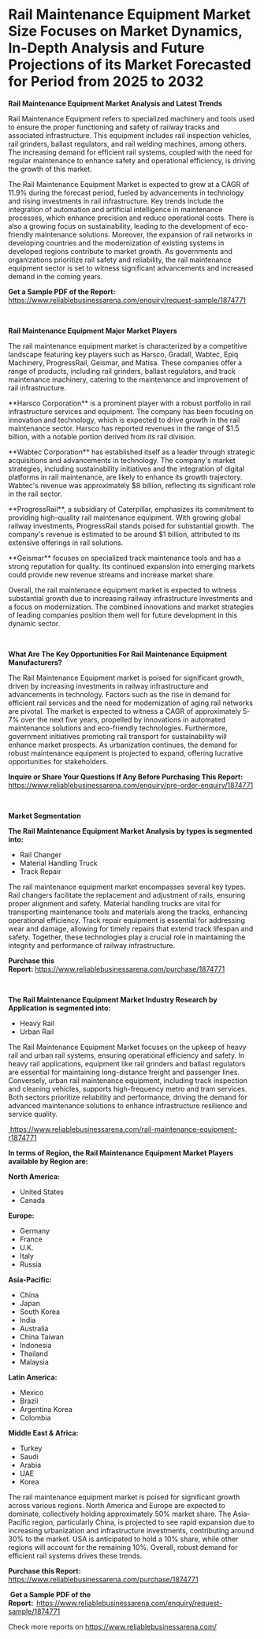 <p><h1>Rail Maintenance Equipment Market Size Focuses on Market Dynamics, In-Depth Analysis and Future Projections of its Market Forecasted for Period from 2025 to 2032</h1></p><p><strong>Rail Maintenance Equipment Market Analysis and Latest Trends</strong></p>
<p><p>Rail Maintenance Equipment refers to specialized machinery and tools used to ensure the proper functioning and safety of railway tracks and associated infrastructure. This equipment includes rail inspection vehicles, rail grinders, ballast regulators, and rail welding machines, among others. The increasing demand for efficient rail systems, coupled with the need for regular maintenance to enhance safety and operational efficiency, is driving the growth of this market.</p><p>The Rail Maintenance Equipment Market is expected to grow at a CAGR of 11.9% during the forecast period, fueled by advancements in technology and rising investments in rail infrastructure. Key trends include the integration of automation and artificial intelligence in maintenance processes, which enhance precision and reduce operational costs. There is also a growing focus on sustainability, leading to the development of eco-friendly maintenance solutions. Moreover, the expansion of rail networks in developing countries and the modernization of existing systems in developed regions contribute to market growth. As governments and organizations prioritize rail safety and reliability, the rail maintenance equipment sector is set to witness significant advancements and increased demand in the coming years.</p></p>
<p><strong>Get a Sample PDF of the Report:&nbsp;</strong> <a href="https://www.reliablebusinessarena.com/enquiry/request-sample/1874771?utm_campaign=3292&utm_medium=2&utm_source=Github&utm_content=ia&utm_term=11042025&utm_id=rail-maintenance-equipment">https://www.reliablebusinessarena.com/enquiry/request-sample/1874771</a></p>
<p>&nbsp;</p>
<p><strong>Rail Maintenance Equipment Major Market Players</strong></p>
<p><p>The rail maintenance equipment market is characterized by a competitive landscape featuring key players such as Harsco, Gradall, Wabtec, Epiq Machinery, ProgressRail, Geismar, and Matisa. These companies offer a range of products, including rail grinders, ballast regulators, and track maintenance machinery, catering to the maintenance and improvement of rail infrastructure.</p><p>**Harsco Corporation** is a prominent player with a robust portfolio in rail infrastructure services and equipment. The company has been focusing on innovation and technology, which is expected to drive growth in the rail maintenance sector. Harsco has reported revenues in the range of $1.5 billion, with a notable portion derived from its rail division.</p><p>**Wabtec Corporation** has established itself as a leader through strategic acquisitions and advancements in technology. The company's market strategies, including sustainability initiatives and the integration of digital platforms in rail maintenance, are likely to enhance its growth trajectory. Wabtec's revenue was approximately $8 billion, reflecting its significant role in the rail sector.</p><p>**ProgressRail**, a subsidiary of Caterpillar, emphasizes its commitment to providing high-quality rail maintenance equipment. With growing global railway investments, ProgressRail stands poised for substantial growth. The company's revenue is estimated to be around $1 billion, attributed to its extensive offerings in rail solutions.</p><p>**Geismar** focuses on specialized track maintenance tools and has a strong reputation for quality. Its continued expansion into emerging markets could provide new revenue streams and increase market share.</p><p>Overall, the rail maintenance equipment market is expected to witness substantial growth due to increasing railway infrastructure investments and a focus on modernization. The combined innovations and market strategies of leading companies position them well for future development in this dynamic sector.</p></p>
<p>&nbsp;</p>
<p><strong>What Are The Key Opportunities For Rail Maintenance Equipment Manufacturers?</strong></p>
<p><p>The Rail Maintenance Equipment market is poised for significant growth, driven by increasing investments in railway infrastructure and advancements in technology. Factors such as the rise in demand for efficient rail services and the need for modernization of aging rail networks are pivotal. The market is expected to witness a CAGR of approximately 5-7% over the next five years, propelled by innovations in automated maintenance solutions and eco-friendly technologies. Furthermore, government initiatives promoting rail transport for sustainability will enhance market prospects. As urbanization continues, the demand for robust maintenance equipment is projected to expand, offering lucrative opportunities for stakeholders.</p></p>
<p><strong>Inquire or Share Your Questions If Any Before Purchasing This Report:</strong> <a href="https://www.reliablebusinessarena.com/enquiry/pre-order-enquiry/1874771?utm_campaign=3292&utm_medium=2&utm_source=Github&utm_content=ia&utm_term=11042025&utm_id=rail-maintenance-equipment">https://www.reliablebusinessarena.com/enquiry/pre-order-enquiry/1874771</a></p>
<p>&nbsp;</p>
<p><strong>Market Segmentation</strong></p>
<p><strong>The Rail Maintenance Equipment Market Analysis by types is segmented into:</strong></p>
<p><ul><li>Rail Changer</li><li>Material Handling Truck</li><li>Track Repair</li></ul></p>
<p><p>The rail maintenance equipment market encompasses several key types. Rail changers facilitate the replacement and adjustment of rails, ensuring proper alignment and safety. Material handling trucks are vital for transporting maintenance tools and materials along the tracks, enhancing operational efficiency. Track repair equipment is essential for addressing wear and damage, allowing for timely repairs that extend track lifespan and safety. Together, these technologies play a crucial role in maintaining the integrity and performance of railway infrastructure.</p></p>
<p><strong>Purchase this Report:&nbsp;</strong><a href="https://www.reliablebusinessarena.com/purchase/1874771?utm_campaign=3292&utm_medium=2&utm_source=Github&utm_content=ia&utm_term=11042025&utm_id=rail-maintenance-equipment">https://www.reliablebusinessarena.com/purchase/1874771</a></p>
<p>&nbsp;</p>
<p><strong>The Rail Maintenance Equipment Market Industry Research by Application is segmented into:</strong></p>
<p><ul><li>Heavy Rail</li><li>Urban Rail</li></ul></p>
<p><p>The Rail Maintenance Equipment Market focuses on the upkeep of heavy rail and urban rail systems, ensuring operational efficiency and safety. In heavy rail applications, equipment like rail grinders and ballast regulators are essential for maintaining long-distance freight and passenger lines. Conversely, urban rail maintenance equipment, including track inspection and cleaning vehicles, supports high-frequency metro and tram services. Both sectors prioritize reliability and performance, driving the demand for advanced maintenance solutions to enhance infrastructure resilience and service quality.</p></p>
<p><a href="https://www.reliablebusinessarena.com/rail-maintenance-equipment-r1874771?utm_campaign=3292&utm_medium=2&utm_source=Github&utm_content=ia&utm_term=11042025&utm_id=rail-maintenance-equipment">&nbsp;https://www.reliablebusinessarena.com/rail-maintenance-equipment-r1874771</a></p>
<p><strong>In terms of Region, the Rail Maintenance Equipment Market Players available by Region are:</strong></p>
<p>
    <p> <strong> North America: </strong>
        <ul>
            <li>United States</li>
            <li>Canada</li>
        </ul>
        </p> 
    <p> <strong> Europe: </strong>
        <ul>
            <li>Germany</li>
            <li>France</li>
            <li>U.K.</li>
            <li>Italy</li>
            <li>Russia</li>
        </ul>
        </p> 
    <p> <strong> Asia-Pacific: </strong>
        <ul>
            <li>China</li>
            <li>Japan</li>
            <li>South Korea</li>
            <li>India</li>
            <li>Australia</li>
            <li>China Taiwan</li>
            <li>Indonesia</li>
            <li>Thailand</li>
            <li>Malaysia</li>
        </ul>
        </p> 
    <p> <strong> Latin America: </strong>
        <ul>
            <li>Mexico</li>
            <li>Brazil</li>
            <li>Argentina Korea</li>
            <li>Colombia</li>
        </ul>
        </p> 
    <p> <strong> Middle East & Africa: </strong>
        <ul>
            <li>Turkey</li>
            <li>Saudi</li>
            <li>Arabia</li>
            <li>UAE</li>
            <li>Korea</li>
        </ul>
    </p>
    </p>
<p><p>The rail maintenance equipment market is poised for significant growth across various regions. North America and Europe are expected to dominate, collectively holding approximately 50% market share. The Asia-Pacific region, particularly China, is projected to see rapid expansion due to increasing urbanization and infrastructure investments, contributing around 30% to the market. USA is anticipated to hold a 10% share, while other regions will account for the remaining 10%. Overall, robust demand for efficient rail systems drives these trends.</p></p>
<p><strong>Purchase this Report: </strong><a href="https://www.reliablebusinessarena.com/purchase/1874771?utm_campaign=3292&utm_medium=2&utm_source=Github&utm_content=ia&utm_term=11042025&utm_id=rail-maintenance-equipment">https://www.reliablebusinessarena.com/purchase/1874771</a></p>
<p>&nbsp;<strong>Get a Sample PDF of the Report:&nbsp;&nbsp;</strong><a href="https://www.reliablebusinessarena.com/enquiry/request-sample/1874771?utm_campaign=3292&utm_medium=2&utm_source=Github&utm_content=ia&utm_term=11042025&utm_id=rail-maintenance-equipment">https://www.reliablebusinessarena.com/enquiry/request-sample/1874771</a></p>
<p><strong></strong></p>
<p>Check more reports on <a href="https://www.reliablebusinessarena.com/?utm_campaign=3292&utm_medium=2&utm_source=Github&utm_content=ia&utm_term=11042025&utm_id=rail-maintenance-equipment">https://www.reliablebusinessarena.com/</a></p>